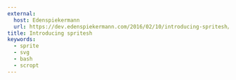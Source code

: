 ```yaml
---
external:
  host: Edenspiekermann
  url: https://dev.edenspiekermann.com/2016/02/10/introducing-spritesh/
title: Introducing spritesh
keywords:
  - sprite
  - svg
  - bash
  - scropt
---
```

